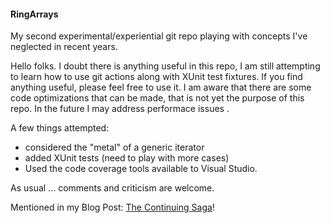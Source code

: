 #### RingArrays #### 
My second experimental/experiential git repo playing with concepts I've neglected in recent years.

Hello folks. I doubt there is anything useful in this repo, I am still attempting to learn how to use git actions along with XUnit test fixtures. If you find anything useful, please feel free to use it. I am aware that there are some code optimizations that can be made, that is not yet the purpose of this repo. In the future I may address performace issues .

A few things attempted:
- considered the "metal" of a generic iterator
- added XUnit tests (need to play with more cases)
- Used the code coverage tools available to Visual Studio.

As usual ... comments and criticism are welcome.

Mentioned in my Blog Post: [The Continuing Saga](https://blog.yetalapp.com/the-continuing-saga)!

